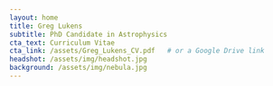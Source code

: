 ```yaml
---
layout: home
title: Greg Lukens
subtitle: PhD Candidate in Astrophysics
cta_text: Curriculum Vitae
cta_link: /assets/Greg_Lukens_CV.pdf   # or a Google Drive link
headshot: /assets/img/headshot.jpg
background: /assets/img/nebula.jpg
---
```


